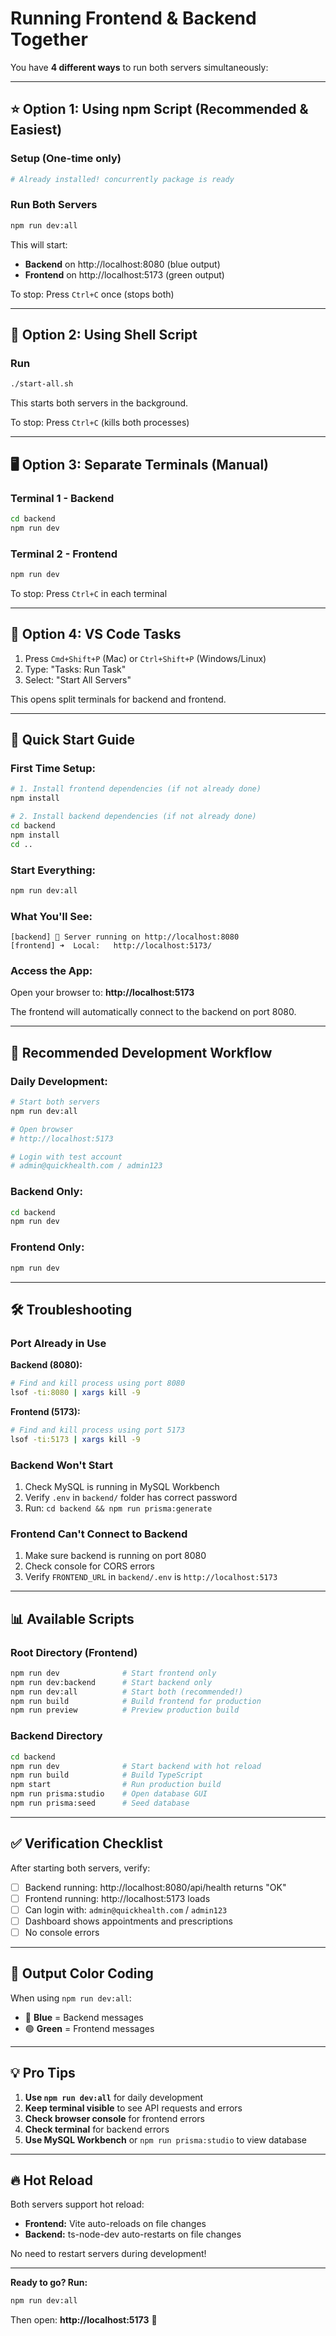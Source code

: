# Running Frontend & Backend Together

You have **4 different ways** to run both servers simultaneously:

---

## ⭐ Option 1: Using npm Script (Recommended & Easiest)

### Setup (One-time only)
```bash
# Already installed! concurrently package is ready
```

### Run Both Servers
```bash
npm run dev:all
```

This will start:
- **Backend** on http://localhost:8080 (blue output)
- **Frontend** on http://localhost:5173 (green output)

To stop: Press `Ctrl+C` once (stops both)

---

## 🔧 Option 2: Using Shell Script

### Run
```bash
./start-all.sh
```

This starts both servers in the background.

To stop: Press `Ctrl+C` (kills both processes)

---

## 🖥️ Option 3: Separate Terminals (Manual)

### Terminal 1 - Backend
```bash
cd backend
npm run dev
```

### Terminal 2 - Frontend
```bash
npm run dev
```

To stop: Press `Ctrl+C` in each terminal

---

## 📝 Option 4: VS Code Tasks

1. Press `Cmd+Shift+P` (Mac) or `Ctrl+Shift+P` (Windows/Linux)
2. Type: "Tasks: Run Task"
3. Select: "Start All Servers"

This opens split terminals for backend and frontend.

---

## 🚀 Quick Start Guide

### First Time Setup:
```bash
# 1. Install frontend dependencies (if not already done)
npm install

# 2. Install backend dependencies (if not already done)
cd backend
npm install
cd ..
```

### Start Everything:
```bash
npm run dev:all
```

### What You'll See:
```
[backend] 🚀 Server running on http://localhost:8080
[frontend] ➜  Local:   http://localhost:5173/
```

### Access the App:
Open your browser to: **http://localhost:5173**

The frontend will automatically connect to the backend on port 8080.

---

## 🎯 Recommended Development Workflow

### Daily Development:
```bash
# Start both servers
npm run dev:all

# Open browser
# http://localhost:5173

# Login with test account
# admin@quickhealth.com / admin123
```

### Backend Only:
```bash
cd backend
npm run dev
```

### Frontend Only:
```bash
npm run dev
```

---

## 🛠️ Troubleshooting

### Port Already in Use

**Backend (8080):**
```bash
# Find and kill process using port 8080
lsof -ti:8080 | xargs kill -9
```

**Frontend (5173):**
```bash
# Find and kill process using port 5173
lsof -ti:5173 | xargs kill -9
```

### Backend Won't Start

1. Check MySQL is running in MySQL Workbench
2. Verify `.env` in `backend/` folder has correct password
3. Run: `cd backend && npm run prisma:generate`

### Frontend Can't Connect to Backend

1. Make sure backend is running on port 8080
2. Check console for CORS errors
3. Verify `FRONTEND_URL` in `backend/.env` is `http://localhost:5173`

---

## 📊 Available Scripts

### Root Directory (Frontend)
```bash
npm run dev              # Start frontend only
npm run dev:backend      # Start backend only
npm run dev:all          # Start both (recommended!)
npm run build            # Build frontend for production
npm run preview          # Preview production build
```

### Backend Directory
```bash
cd backend
npm run dev              # Start backend with hot reload
npm run build            # Build TypeScript
npm start                # Run production build
npm run prisma:studio    # Open database GUI
npm run prisma:seed      # Seed database
```

---

## ✅ Verification Checklist

After starting both servers, verify:

- [ ] Backend running: http://localhost:8080/api/health returns "OK"
- [ ] Frontend running: http://localhost:5173 loads
- [ ] Can login with: `admin@quickhealth.com` / `admin123`
- [ ] Dashboard shows appointments and prescriptions
- [ ] No console errors

---

## 🎨 Output Color Coding

When using `npm run dev:all`:

- 🔵 **Blue** = Backend messages
- 🟢 **Green** = Frontend messages

---

## 💡 Pro Tips

1. **Use `npm run dev:all`** for daily development
2. **Keep terminal visible** to see API requests and errors
3. **Check browser console** for frontend errors
4. **Check terminal** for backend errors
5. **Use MySQL Workbench** or `npm run prisma:studio` to view database

---

## 🔥 Hot Reload

Both servers support hot reload:

- **Frontend:** Vite auto-reloads on file changes
- **Backend:** ts-node-dev auto-restarts on file changes

No need to restart servers during development!

---

**Ready to go? Run:**

```bash
npm run dev:all
```

Then open: **http://localhost:5173** 🚀
